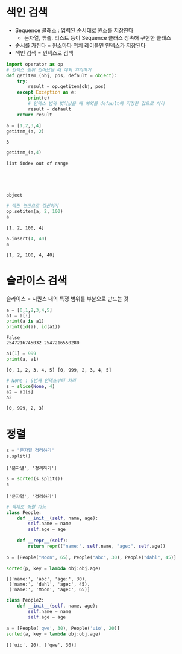 # 색인 검색
- Sequence 클래스 : 입력된 순서대로 원소를 저장한다
    - 문자열, 튜플, 리스트 등이 Sequence 클래스 상속해 구현한 클래스
- 순서를 가진다 = 원소마다 위치 레이블인 인덱스가 저장된다
- 색인 검색 = 인덱스로 검색


```python
import operator as op
# 인덱스 범위 벗어났을 때 예외 처리하기
def getitem_(obj, pos, default = object):
    try:
        result = op.getitem(obj, pos)
    except Exception as e:
        print(e)
        # 인덱스 범위 벗어났을 때 예외를 default에 저장한 값으로 처리
        result = default
    return result
```


```python
a = [1,2,3,4]
getitem_(a, 2)
```




    3




```python
getitem_(a,4)
```

    list index out of range
    




    object




```python
# 색인 연산으로 갱신하기
op.setitem(a, 2, 100)
a
```




    [1, 2, 100, 4]




```python
a.insert(4, 40)
a
```




    [1, 2, 100, 4, 40]



# 슬라이스 검색
슬라이스 = 시퀀스 내의 특정 범위를 부분으로 만드는 것  


```python
a = [0,1,2,3,4,5]
a1 = a[:]
print(a is a1)
print(id(a), id(a1))
```

    False
    2547216745032 2547216550280
    


```python
a1[1] = 999
print(a, a1)
```

    [0, 1, 2, 3, 4, 5] [0, 999, 2, 3, 4, 5]
    


```python
# None : 0번째 인덱스부터 처리
s = slice(None, 4)
a2 = a1[s]
a2
```




    [0, 999, 2, 3]



# 정렬


```python
s = "문자열 정리하기"
s.split()
```




    ['문자열', '정리하기']




```python
s = sorted(s.split())
s
```




    ['문자열', '정리하기']




```python
# 객체도 정렬 가능
class People:
    def __init__(self, name, age):
        self.name = name
        self.age = age
        
    def __repr__(self):
        return repr(("name:", self.name, "age:", self.age))
    
p = [People("Moon", 65), People("abc", 30), People("dahl", 45)]

sorted(p, key = lambda obj:obj.age)
```




    [('name:', 'abc', 'age:', 30),
     ('name:', 'dahl', 'age:', 45),
     ('name:', 'Moon', 'age:', 65)]




```python
class People2:
    def __init__(self, name, age):
        self.name = name
        self.age = age
        
a = [People('qwe', 30), People('uio', 20)]
sorted(a, key = lambda obj:obj.age)
```




    [('uio', 20), ('qwe', 30)]




```python

```
